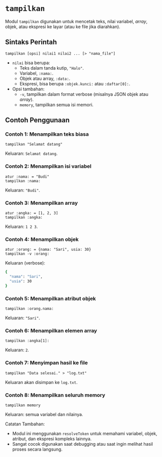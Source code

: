 # `tampilkan`
Modul `tampilkan` digunakan untuk mencetak teks, nilai variabel, _array_, objek, atau ekspresi ke layar (atau ke file jika diarahkan).

## Sintaks Perintah
```earl
tampilkan [opsi] nilai1 nilai2 ... [> "nama_file"]
```

- `nilai` bisa berupa:
  - Teks dalam tanda kutip, `"Halo"`.
  - Variabel, `:nama:`.
  - Objek atau array, `:data:`.
  - Ekspresi, bisa berupa `:objek.kunci:` atau `:daftar[0]:`.
- Opsi tambahan:
  - `-v`, tampilkan dalam format verbose (misalnya JSON objek atau _array_).
  - `memory`, tampilkan semua isi memori.

## Contoh Penggunaan
### Contoh 1: Menampilkan teks biasa
```earl
tampilkan "Selamat datang"
```

Keluaran: `Selamat datang`.

### Contoh 2: Menampilkan isi variabel
```earl
atur :nama: = "Budi"
tampilkan :nama:
```

Keluaran: `"Budi"`.

### Contoh 3: Menampilkan array
```earl
atur :angka: = [1, 2, 3]
tampilkan :angka:
```

Keluaran: `1 2 3`.

### Contoh 4: Menampilkan objek
```earl
atur :orang: = {nama: "Sari", usia: 30}
tampilkan -v :orang:
```

Keluaran (verbose):
```bash
{
  "nama": "Sari",
  "usia": 30
}
```

### Contoh 5: Menampilkan atribut objek
```earl
tampilkan :orang.nama:
```

Keluaran: `"Sari"`.

### Contoh 6: Menampilkan elemen array
```earl
tampilkan :angka[1]:
```

Keluaran: `2`.

### Contoh 7: Menyimpan hasil ke file
```earl
tampilkan "Data selesai." > "log.txt"
```

Keluaran akan disimpan ke `log.txt`.

### Contoh 8: Menampilkan seluruh memory
```earl
tampilkan memory
```

Keluaran: semua variabel dan nilainya.

Catatan Tambahan:
- Modul ini menggunakan `resolveToken` untuk memahami variabel, objek, atribut, dan ekspresi kompleks lainnya.
- Sangat cocok digunakan saat debugging atau saat ingin melihat hasil proses secara langsung.
